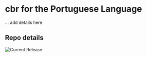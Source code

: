 # cbr for the Portuguese Language

... add details here 


## Repo details

![Current Release](https://img.shields.io/badge/release-v0.1.16-blue)

